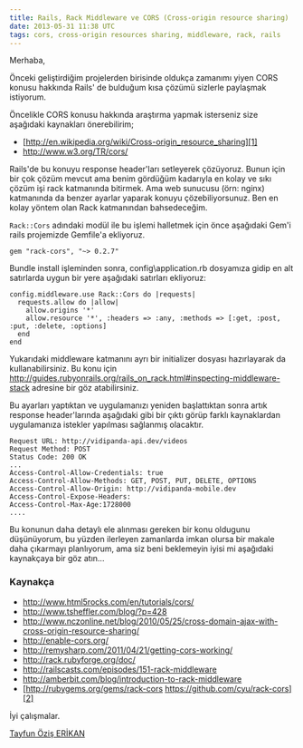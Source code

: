 ```yaml
---
title: Rails, Rack Middleware ve CORS (Cross-origin resource sharing)
date: 2013-05-31 11:38 UTC
tags: cors, cross-origin resources sharing, middleware, rack, rails
---
```


Merhaba,

Önceki geliştirdiğim projelerden birisinde oldukça zamanımı yiyen CORS konusu hakkında Rails' de bulduğum kısa çözümü sizlerle paylaşmak istiyorum.

Öncelikle CORS konusu hakkında araştırma yapmak isterseniz size aşağıdaki kaynakları önerebilirim;

*   [http://en.wikipedia.org/wiki/Cross-origin_resource_sharing][1]
*   <http://www.w3.org/TR/cors/>

Rails'de bu konuyu response header'ları setleyerek çözüyoruz. Bunun için bir çok çözüm mevcut ama benim gördüğüm kadarıyla en kolay ve sıkı çözüm işi rack katmanında bitirmek. Ama web sunucusu (örn: nginx) katmanında da benzer ayarlar yaparak konuyu çözebiliyorsunuz. Ben en kolay yöntem olan Rack katmanından bahsedeceğim.

`Rack::Cors` adındaki modül ile bu işlemi halletmek için önce aşağıdaki Gem'i rails projemizde Gemfile'a ekliyoruz.

`gem "rack-cors", "~> 0.2.7"`

Bundle install işleminden sonra, config\application.rb dosyamıza gidip en alt satırlarda uygun bir yere aşağıdaki satırları ekliyoruz:

    config.middleware.use Rack::Cors do |requests|
      requests.allow do |allow|
        allow.origins '*'
        allow.resource '*', :headers => :any, :methods => [:get, :post, :put, :delete, :options]
      end
    end


Yukarıdaki middleware katmanını ayrı bir initializer dosyası hazırlayarak da kullanabilirsiniz. Bu konu için http://guides.rubyonrails.org/rails_on_rack.html#inspecting-middleware-stack adresine bir göz atabilirsiniz.

Bu ayarları yaptıktan ve uygulamanızı yeniden başlattıktan sonra artık response header'larında aşağıdaki gibi bir çıktı görüp farklı kaynaklardan uygulamanıza istekler yapılması sağlanmış olacaktır.

    Request URL: http://vidipanda-api.dev/videos
    Request Method: POST
    Status Code: 200 OK
    ...
    Access-Control-Allow-Credentials: true
    Access-Control-Allow-Methods: GET, POST, PUT, DELETE, OPTIONS
    Access-Control-Allow-Origin: http://vidipanda-mobile.dev
    Access-Control-Expose-Headers:
    Access-Control-Max-Age:1728000
    ....


Bu konunun daha detaylı ele alınması gereken bir konu oldugunu düşünüyorum, bu yüzden ilerleyen zamanlarda imkan olursa bir makale daha çıkarmayı planlıyorum, ama siz beni beklemeyin iyisi mi aşağıdaki kaynakçaya bir göz atın...

### Kaynakça

*   <http://www.html5rocks.com/en/tutorials/cors/>
*   <http://www.tsheffler.com/blog/?p=428>
*   <http://www.nczonline.net/blog/2010/05/25/cross-domain-ajax-with-cross-origin-resource-sharing/>
*   <http://enable-cors.org/>
*   <http://remysharp.com/2011/04/21/getting-cors-working/>
*   <http://rack.rubyforge.org/doc/>
*   <http://railscasts.com/episodes/151-rack-middleware>
*   <http://amberbit.com/blog/introduction-to-rack-middleware>
*   [http://rubygems.org/gems/rack-cors https://github.com/cyu/rack-cors][2]

İyi çalışmalar.

 [1]: http://en.wikipedia.org/wiki/Cross-origin%5C_resource%5C_sharing
 [2]: http://rubygems.org/gems/rack-cors%20https://github.com/cyu/rack-cors

[Tayfun Öziş ERİKAN](http://twitter.com/toziserikan)

